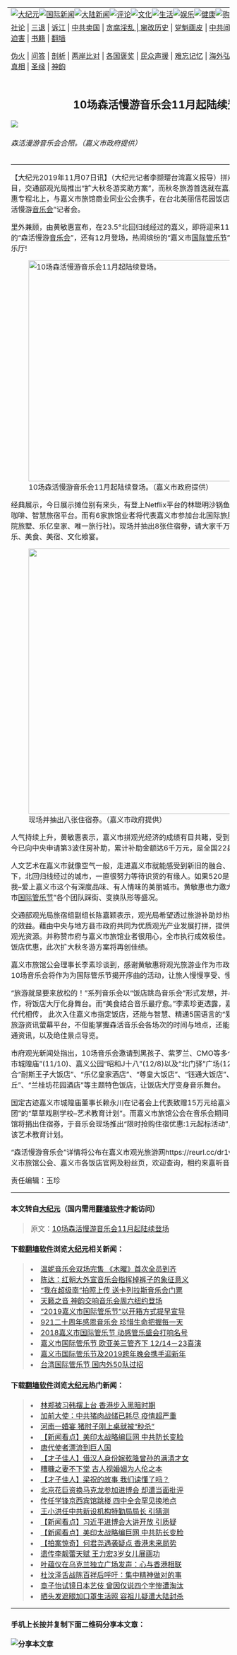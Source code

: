 <a name="1" id="1" target="_blank"></a><span id="1"></span>
<table border="0"><tr><td colspan="2" VALIGN=TOP><a href="https://github.com/mprjd2205/djy/blob/master/gb/nsc413.md#1"><img src="https://gitlab.com/szzdlab/www/raw/master/t/djy/1.jpg" title="大纪元"></a><a href="https://github.com/mprjd2205/djy/blob/master/gb/n24hr.md#1"><img src="https://gitlab.com/szzdlab/www/raw/master/t/djy/3.jpg" title="国际新闻"></a><a href="https://github.com/mprjd2205/djy/blob/master/gb/nsc413.md#1"><img src="https://gitlab.com/szzdlab/www/raw/master/t/djy/4.jpg" title="大陆新闻"></a><a href="https://github.com/mprjd2205/djy/blob/master/gb/news392.md#1"><img src="https://gitlab.com/szzdlab/www/raw/master/t/djy/5.jpg" title="评论"></a><a href="https://github.com/mprjd2205/djy/blob/master/gb/news2007.md#1"><img src="https://gitlab.com/szzdlab/www/raw/master/t/djy/6.jpg" title="文化"></a><a href="https://github.com/mprjd2205/djy/blob/master/gb/news2008.md#1"><img src="https://gitlab.com/szzdlab/www/raw/master/t/djy/7.jpg" title="生活"></a><a href="https://github.com/mprjd2205/djy/blob/master/gb/ncyule.md#1"><img src="https://gitlab.com/szzdlab/www/raw/master/t/djy/8.jpg" title="娱乐"></a><a href="https://github.com/mprjd2205/djy/blob/master/gb/nsc1002.md#1"><img src="https://gitlab.com/szzdlab/www/raw/master/t/djy/9.jpg" title="健康"><a href="https://www.youlucky.com"><img src="https://gitlab.com/szzdlab/www/raw/master/t/djy/10.jpg" title="购物"></a><a href="https://www.supportepoch.org/donation?utm_medium=epochtimes&utm_source=referral&utm_campaign=donate_button_djyhomepage"><img src="https://gitlab.com/szzdlab/www/raw/master/t/djy/12.jpg" title="捐款"></a></td></tr>
<tr><td colspan="2" VALIGN=TOP><a target="_blank" href="https://github.com/mprjd2205/djy/blob/master/gb/9p.md#1">社论</a> | <a target="_blank" href="https://github.com/mprjd2205/djy/blob/master/gb/nf5657.md#1">三退</a> | <a target="_blank" href="https://github.com/mprjd2205/djy/blob/master/gb/nf6123.md#1">诉江</a> | <a target="_blank" href="https://github.com/mprjd2205/djy/blob/master/gb/nf1176117.md#1">中共卖国</a> | <a target="_blank" href="https://github.com/mprjd2205/djy/blob/master/gb/nf5773.md#1">贪腐淫乱 | <a target="_blank" href="https://github.com/mprjd2205/djy/blob/master/gb/nf1176115.md#1">窜改历史</a> | <a target="_blank" href="https://github.com/mprjd2205/djy/blob/master/gb/nf1176107.md#1">党魁画皮</a> | <a target="_blank" href="https://github.com/mprjd2205/djy/blob/master/gb/nf1320400.md#1">中共间谍</a> | <a target="_blank" href="https://github.com/mprjd2205/djy/blob/master/gb/nf1176114.md#1">破坏传统</a> | <a target="_blank" href="https://github.com/mprjd2205/djy/blob/master/gb/nf5287.md#1">恶贯满盈</a> | <a target="_blank" href="https://github.com/mprjd2205/djy/blob/master/gb/ncid278.md#1">人权</a> | <a target="_blank" href="https://github.com/mprjd2205/djy/blob/master/gb/nf1176111.md#1">迫害</a> | <a target="_blank" href="https://github.com/mprjd2205/djy/blob/master/gb/nf1235328.md#1">书籍</a> | <a target="_blank" href="https://github.com/mprjd2205/www/blob/master/README.md?zsrh#1">翻墙</a></p><p><a target="_blank" href="https://github.com/mprjd2205/djy/blob/master/gb/nf5562.md#1">伪火</a> | <a target="_blank" href="https://github.com/mprjd2205/djy/blob/master/gb/nf4378.md#1">问答</a> | <a target="_blank" href="https://github.com/mprjd2205/djy/blob/master/gb/nf5792.md#1">剖析</a> | <a target="_blank" href="https://github.com/mprjd2205/djy/blob/master/gb/nf5735.md#1">两岸比对</a> | <a target="_blank" href="https://github.com/mprjd2205/djy/blob/master/gb/nf6119.md#1">各国褒奖</a> | <a target="_blank" href="https://github.com/mprjd2205/djy/blob/master/gb/nf6120.md#1">民众声援</a> | <a target="_blank" href="https://github.com/mprjd2205/djy/blob/master/gb/nf1188594.md#1">难忘记忆</a> | <a target="_blank" href="https://github.com/mprjd2205/djy/blob/master/gb/nf3180.md#1">海外弘传</a> | <a target="_blank" href="https://github.com/mprjd2205/djy/blob/master/gb/nf5410.md#1">万人上访</a> | <a target="_blank" href="https://github.com/mprjd2205/ntdtv/blob/master/gb/prog1530_1.md#1">和平抗议</a> | <a target="_blank" href="https://github.com/mprjd2205/djy/blob/master/gb/nf4386.md#1">支持</a> | <a target="_blank" href="https://github.com/mprjd2205/djy/blob/master/gb/nf4389.md#1">真相</a> | <a target="_blank" href="https://github.com/mprjd2205/djy/blob/master/gb/nf5790.md#1">圣缘</a> | <a target="_blank" href="https://github.com/mprjd2205/djy/blob/master/gb/nf4786.md#1">神韵</a></td></tr>
<tr><td VALIGN=TOP width="626"><h2 align=center>10场森活慢游音乐会11月起陆续登场</h2>
<img src="http://i.epochtimes.com/assets/uploads/2019/11/21a895b2608921f2ef28c0d1f7d62808-600x400.jpg" />
<h6>森活漫游音乐会合照。（嘉义市政府提供）
</h6>
<hr>
<p>【大纪元2019年11月07日讯】（大纪元记者李撷璎台湾嘉义报导）拼观光的行动力很受外界瞩目，交通部观光局推出“扩大秋冬游奖助方案”，而秋冬旅游首选就在嘉义市。7日嘉义市长黄敏惠专程北上，与嘉义市旅馆商业同业公会携手，在台北美丽信花园饭店举办“23.5 Osoi Jinsei 森活慢游<a href="https://github.com/mprjd2205/djy/blob/master/gb/tag/%E9%9F%B3%E4%B9%90%E4%BC%9A.md">音乐会</a>”记者会。</p>
<p>里外兼顾，由黄敏惠宣布，在23.5°北回归线经过的嘉义，即将迎来11/9至12/22共计10场的“森活慢游<a href="https://github.com/mprjd2205/djy/blob/master/gb/tag/%E9%9F%B3%E4%B9%90%E4%BC%9A.md">音乐会</a>”，还有12月登场，热闹缤纷的“嘉义市<a href="https://github.com/mprjd2205/djy/blob/master/gb/tag/%E5%9B%BD%E9%99%85%E7%AE%A1%E4%B9%90%E8%8A%82.md">国际管乐节</a>”，整个嘉义市就是城市音乐厅!</p>
<figure style="width: 500px" class="wp-caption aligncenter"><img src="http://i.epochtimes.com/assets/uploads/2019/11/f5b104f0caeea6d04cddd053cf7e594c-450x546.jpg" alt="10场森活慢游音乐会11月起陆续登场。" width="500" b="546" /><figcaption class="wp-caption-text">10场森活慢游音乐会11月起陆续登场。（嘉义市政府提供）</figcaption></figure>
<p>经典展示，今日展示摊位别有来头，有登上Netflix平台的林聪明沙锅鱼头、嘉酒文创园区、圣塔咖啡、智慧旅宿平台。而有6家旅馆业者将代表嘉义市参加台北国际旅展(耐斯、宽悦、皇品、南院旅墅、乐亿皇家、唯一旅行社)。现场并抽出8张住宿劵，请大家千万别错过嘉义市最经典的音乐、美食、美宿、文化飨宴。</p>
<figure id="attachment_11639476" style="width: 600px" class="wp-caption aligncenter"><a href="http://i.epochtimes.com/assets/uploads/2019/11/05baf6a78743f0bce8f4ef1f230539e8.jpg"><img class="wp-image-11639476 size-large" src="http://i.epochtimes.com/assets/uploads/2019/11/05baf6a78743f0bce8f4ef1f230539e8-600x450.jpg" alt="" width="600" b="450" /></a><figcaption class="wp-caption-text">现场并抽出八张住宿券。（嘉义市政府提供）</figcaption></figure>
<p>人气持续上升，黄敏惠表示，嘉义市拼观光经济的成绩有目共睹，受到国内旅客青睐，从9月至今已向中央申请第3波住房补助，累计补助金额达6千万元，是全国22县市的前段班。</p>
<p>人文艺术在嘉义市就像空气一般，走进嘉义市就能感受到新旧的融合、传统的老味道。在阿里山下，北回归线经过的城市，一直很努力等待识货的有缘人。如果520是我爱你，那23.5就是爱上我&#8211;爱上嘉义市这个有深度品味、有人情味的美丽城市。黄敏惠也力邀大家12/21来嘉享受“嘉义市<a href="https://github.com/mprjd2205/djy/blob/master/gb/tag/%E5%9B%BD%E9%99%85%E7%AE%A1%E4%B9%90%E8%8A%82.md">国际管乐节</a>”各个团队踩街、变换队形等盛况。</p>
<p>交通部观光局旅宿组副组长陈嘉颖表示，观光局希望透过旅游补助炒热国内旅游风气，发挥最大的效益。藉由中央与地方县市政府共同为优质观光产业发展打拼，提供行销经费，整合行销区域观光资源。并称赞市府与嘉义市旅馆业者很用心，全市执行成效极佳。并相信结合游程、美食、饭店优惠，此次扩大秋冬游方案将再创佳绩。</p>
<p>嘉义市旅馆公会理事长李素珍谈到，感谢黄敏惠将观光旅游业作为市政首要推动发展的产业。这10场音乐会将作为为国际管乐节揭开序曲的活动，让旅人慢慢享受、慢慢纾压。</p>
<p>“旅游就是要来放松的！”系列音乐会以“饭店跳岛音乐会”形式发想，并与市区主题特色饭店合作，将饭店大厅化身舞台。而“美食结合音乐最疗愈。”李素珍更透露，嘉义市许多美食都是在地、代代相传， 此次入住嘉义市指定饭店，还能与智慧、精通5国语言的“爱游猫”相遇，透过互动式旅游资讯萤幕平台，不但能掌握森活音乐会各场次的时间与地点，还能搜集在地好吃、好玩、交通资讯，以及绝佳景点导览。</p>
<p>市府观光新闻处指出，10场音乐会邀请到黑孩子、紫罗兰、CMO等多个知名乐团，分别在“嘉义市城隍庙”(11/10)、嘉义公园“昭和J十八”(12/8)以及“北门驿”广场(12/22)等地演出，更结合“耐斯王子大饭店”、“乐亿皇家酒店”、“尊皇大饭店”、“钰通大饭店”、“天成文旅绘日之丘”、“兰桂坊花园酒店”等主题特色饭店，让饭店大厅变身音乐舞台。</p>
<p>国定古迹嘉义市城隍庙董事长赖永川在记者会上代表致赠15万元给嘉义艺术文化指标团体&#8211;“阮剧团”的“草草戏剧学校&#8211;艺术教育计划”。而嘉义市旅馆公会在音乐会期间，公会所属会员饭店与旅馆将捐出住宿券，于音乐会现场推出“限时抢购住宿优惠:1元起标活动”，募得经费也同样将支持该艺术教育计划。</p>
<p>“森活慢游音乐会”详情将公布在嘉义市观光旅游网https://reurl.cc/dr1v9M、爱游嘉义平台、嘉义市旅馆公会、嘉义市各饭店官网及粉丝页，欢迎查询，相约来嘉听音乐、吃美食、看美景。◇</p>
<p>责任编辑：玉珍</p>

<hr>

#### 本文转自<a href="http://www.epochtimes.com">大纪元</a>（国内需用<a href="https://git.io/JesJV">翻墙软件</a>才能访问）
> 原文：<a href="http://www.epochtimes.com/gb/19/11/7/n11639472.htm">10场森活慢游音乐会11月起陆续登场</a>


#### 下载<a href="https://git.io/JesJV">翻墙软件</a>浏览<a href="http://www.epochtimes.com">大纪元</a>相关新闻：
> <li><a href="http://www.epochtimes.com/gb/19/10/29/n11619605.htm">温妮音乐会双场完售 《木曜》首次全员到齐</a></li>
> <li><a href="http://www.epochtimes.com/gb/19/10/26/n11613456.htm">陈达：红朝大外宣音乐会指挥掉裤子的象征意义</a></li>
> <li><a href="http://www.epochtimes.com/gb/19/10/14/n11587508.htm">“我在超级南”拍照上传 送卡列拉斯音乐会门票</a></li>
> <li><a href="http://www.epochtimes.com/gb/19/10/9/n11577578.htm">天籁之音 神韵交响音乐会周六纽约登场</a></li>
> <li><a href="http://www.epochtimes.com/gb/19/10/7/n11573484.htm">“2019嘉义市国际管乐节”以开箱方式提早宣导</a></li>
> <li><a href="http://www.epochtimes.com/gb/19/9/29/n11554032.htm">921二十周年感恩音乐会 珍惜生命把握每一天</a></li>
> <li><a href="http://www.epochtimes.com/gb/18/12/16/n10913788.htm">2018嘉义市国际管乐节 动感管乐盛会打响名号</a></li>
> <li><a href="http://www.epochtimes.com/gb/18/12/12/n10905511.htm">嘉义市国际管乐节  欧亚美三管齐下 12/14－23喜演</a></li>
> <li><a href="http://www.epochtimes.com/gb/18/11/5/n10830900.htm">嘉义市国际管乐节及2019跨年晚会携手迎新年</a></li>
> <li><a href="http://www.epochtimes.com/gb/17/8/6/n9501763.htm">台湾国际管乐节 国内外50队过招</a></li>

#### 下载<a href="https://git.io/JesJV">翻墙软件</a>浏览<a href="http://www.epochtimes.com">大纪元</a>热门新闻：
> <li><a href="http://www.epochtimes.com/gb/19/11/6/n11638219.htm">林郑被习韩摆上台 香港步入黑暗时期</a></li>
> <li><a href="http://www.epochtimes.com/gb/19/11/6/n11637891.htm">加前大使：中共猪肉战储已耗尽 疫情超严重</a></li>
> <li><a href="http://www.epochtimes.com/gb/19/11/6/n11638276.htm">河南一婚宴 猪肘子刚上桌就被“秒杀”</a></li>
> <li><a href="http://www.epochtimes.com/gb/19/11/6/n11638053.htm">【新闻看点】美印太战略编巨网 中共防长变脸</a></li>
> <li><a href="http://www.epochtimes.com/gb/19/10/11/n11582046.htm">唐代使者漂流到巨人国</a></li>
> <li><a href="http://www.epochtimes.com/gb/19/10/31/n11625562.htm">【才子佳人】借汉人身份嫁乾隆曾孙的满清才女</a></li>
> <li><a href="http://www.epochtimes.com/gb/15/4/21/n4416242.htm">糟糠之妻不下堂 古人视婚姻为人伦之本</a></li>
> <li><a href="http://www.epochtimes.com/gb/19/10/25/n11612042.htm">【才子佳人】梁祝的故事 我们读懂了吗？</a></li>
> <li><a href="http://www.epochtimes.com/gb/19/11/5/n11635571.htm">北京花巨资换马克龙参加进博会 却遭当面批评</a></li>
> <li><a href="http://www.epochtimes.com/gb/19/11/5/n11633778.htm">传任学锋京西宾馆跳楼 四中全会罕见换地点</a></li>
> <li><a href="http://www.epochtimes.com/gb/19/11/5/n11635931.htm">王小洪任中共新设机构特勤局局长 引猜测</a></li>
> <li><a href="http://www.epochtimes.com/gb/19/11/5/n11635378.htm">【新闻看点】习近平进博会大讲开放 引质疑</a></li>
> <li><a href="http://www.epochtimes.com/gb/19/11/6/n11638053.htm">【新闻看点】美印太战略编巨网 中共防长变脸</a></li>
> <li><a href="http://www.epochtimes.com/gb/19/11/7/n11638539.htm">【拍案惊奇】何君尧遇袭疑点 香港未来局势</a></li>
> <li><a href="http://www.epochtimes.com/gb/19/11/3/n11631219.htm">遗传李靓蕾天赋 王力宏3岁女儿展画功</a></li>
> <li><a href="http://www.epochtimes.com/gb/19/11/4/n11632910.htm">叶蕴仪在乌克兰独立广场发声：心与香港相联</a></li>
> <li><a href="http://www.epochtimes.com/gb/19/11/6/n11638183.htm">杜汶泽舌战陈百祥后呼吁：集中精神做对的事</a></li>
> <li><a href="http://www.epochtimes.com/gb/19/11/5/n11635898.htm">章子怡试镜日本艺伎 曾因仅说四个字惨遭淘汰</a></li>
> <li><a href="http://www.epochtimes.com/gb/19/11/5/n11635562.htm">晒头发遮眼加口罩生活照 容祖儿疑遭大陆封杀</a></li>
<hr>

#### 手机上长按并复制下面二维码分享本文章：<br><br><img src="http://d1p1.ip.zn2.us/v.php?action=qrcode&url=https://github.com/mprjd2205/djy/blob/master/gb/19/11/7/n11639472.md%231" title="分享本文章"></td><td VALIGN=TOP><a href="https://github.com/mprjd2205/djy/blob/master/gb/16/1/21/n4622075.md?dfh#1" target="_blank"><img src="https://gitlab.com/szzdlab/djy/raw/master/gb/300/wei-f1.jpg" title="中共的伪火骗局"  alt="中共的伪火骗局"></a><br><a href="https://github.com/mprjd2205/www/blob/master/README.md?dfh#9" target="_blank"><img src="https://gitlab.com/szzdlab/djy/raw/master/gb/300/yong-h.jpg" title="永恒的见证"  alt="永恒的见证"></a><br><a href="https://github.com/mprjd2205/djy/blob/master/gb/13/9/29/n3974789.md?dfh#1" target="_blank"><img src="https://gitlab.com/szzdlab/djy/raw/master/gb/300/shang-lnz.jpg" title="善良女子被中共投男牢"  alt="善良女子被中共投男牢"></a><br><a href="https://github.com/mprjd2205/djy/blob/master/gb/16/3/16/n4663449.md?dfh#1" target="_blank"><img src="https://gitlab.com/szzdlab/djy/raw/master/gb/300/huo-z3.jpg" title="警卫目击活摘器官"  alt="警卫目击活摘器官"></a><br><a href="https://github.com/mprjd2205/djy/blob/master/gb/16/8/7/n8177641.md?dfh#1" target="_blank"><img src="https://gitlab.com/szzdlab/djy/raw/master/gb/300/huo-z4.jpg" title="证人描述活摘恐怖"  alt="证人描述活摘恐怖"></a><br><a href="https://github.com/mprjd2205/djy/blob/master/gb/10/4/19/n2881569.md?dfh#1" target="_blank"><img src="https://gitlab.com/szzdlab/djy/raw/master/gb/300/huo-z1.jpg" title="揭开活摘器官黑幕"  alt="揭开活摘器官黑幕"></a><br><a href="https://github.com/mprjd2205/djy/blob/master/gb/10/11/7/n3077476.md?dfh#1" target="_blank"><img src="https://gitlab.com/szzdlab/djy/raw/master/gb/300/ma-ks.jpg" title="马克思的成魔之路"  alt="马克思的成魔之路"></a><br><a href="https://github.com/mprjd2205/djy/blob/master/gb/14/6/9/n4173977.md?dfh#1" target="_blank"><img src="https://gitlab.com/szzdlab/djy/raw/master/gb/300/chang-zs.jpg" title="藏字石 蕴天机"  alt="藏字石 蕴天机"></a><br><a href="https://github.com/mprjd2205/djy/blob/master/gb/18/5/10/n10381511.md?dfh#1" target="_blank"><img src="https://gitlab.com/szzdlab/djy/raw/master/gb/300/st1.jpg" title="关注3亿人三退"  alt="关注3亿人三退"></a><br><a href="https://github.com/mprjd2205/djy/blob/master/gb/18/3/21/n10237682.md?dfh#1" target="_blank"><img src="https://gitlab.com/szzdlab/djy/raw/master/gb/300/jie-t.jpg" title="解体中共复兴中华"  alt="解体中共复兴中华"></a><br><a href="https://github.com/mprjd2205/djy/blob/master/gb/9/2/9/n2422991.md?dfh#1" target="_blank"><img src="https://gitlab.com/szzdlab/djy/raw/master/gb/300/gao-zs.jpg" title="中共迫害良心律师"  alt="中共迫害良心律师"></a><br><a href="https://github.com/mprjd2205/djy/blob/master/gb/18/12/9/n10900044.md?dfh#1" target="_blank"><img src="https://gitlab.com/szzdlab/djy/raw/master/gb/300/sj1.jpg" title="303万人举报江泽民"  alt="303万人举报江泽民"></a><br><a href="https://github.com/mprjd2205/djy/blob/master/gb/18/8/28/n10672014.md?dfh#1" target="_blank"><img src="https://gitlab.com/szzdlab/djy/raw/master/gb/300/sj2.jpg" title="这些官员为何起诉江泽民"  alt="这些官员为何起诉江泽民"></a><br><a href="https://github.com/mprjd2205/djy/blob/master/gb/8/12/18/n2367165.md?dfh#1" target="_blank"><img src="https://gitlab.com/szzdlab/djy/raw/master/gb/300/liangan.jpg" title="海峡两岸的强烈对比"  alt="海峡两岸的强烈对比"></a><br><a href="https://github.com/mprjd2205/djy/blob/master/gb/15/5/5/n4427238.md?dfh#1" target="_blank"><img src="https://gitlab.com/szzdlab/djy/raw/master/gb/300/jia-ndzl.jpg" title="加拿大总理的贺信"  alt="加拿大总理的贺信"></a><br><a href="https://github.com/mprjd2205/djy/blob/master/gb/11/6/17/n3289382.md?dfh#1" target="_blank"><img src="https://gitlab.com/szzdlab/djy/raw/master/gb/300/xiao-wd.jpg" title="探寻真相兼听则明"  alt="探寻真相兼听则明"></a><br><a href="https://github.com/mprjd2205/djy/blob/master/gb/18/10/27/n10812623.md?dfh#1" target="_blank"><img src="https://gitlab.com/szzdlab/djy/raw/master/gb/300/yindu.jpg" title="印度媒体报道东方"  alt="印度媒体报道东方"></a><br><a href="https://github.com/mprjd2205/djy/blob/master/gb/18/6/9/n10469652.md?dfh#1" target="_blank"><img src="https://gitlab.com/szzdlab/djy/raw/master/gb/300/xie-j.jpg" title="不一样的海外校园"  alt="不一样的海外校园"></a><br><a href="https://github.com/mprjd2205/djy/blob/master/gb/7/4/5/n1669415.md?dfh#1" target="_blank"><img src="https://gitlab.com/szzdlab/djy/raw/master/gb/300/li-up.jpg" title="从大师到徒弟的传奇"  alt="从大师到徒弟的传奇"></a><br><a href="https://github.com/mprjd2205/djy/blob/master/gb/17/5/26/n9191512.md?dfh#1" target="_blank"><img src="https://gitlab.com/szzdlab/djy/raw/master/gb/300/zfl2.jpg" title="亿万人与东方一本奇书"  alt="亿万人与东方一本奇书"></a><br><a href="https://github.com/mprjd2205/djy/blob/master/gb/13/11/27/n4020290.md?dfh#1" target="_blank"><img src="https://gitlab.com/szzdlab/djy/raw/master/gb/300/zhen-h.jpg" title="大陆见不到的震撼场面"  alt="大陆见不到的震撼场面"></a><br><a href="https://github.com/mprjd2205/djy/blob/master/gb/15/7/17/n4482910.md?dfh#1" target="_blank"><img src="https://gitlab.com/szzdlab/djy/raw/master/gb/300/dalu-sk.jpg" title="人心向善 大陆当初盛况"  alt="人心向善 大陆当初盛况"></a><br><a href="https://github.com/mprjd2205/djy/blob/master/gb/9/10/15/n2689419.md?dfh#1" target="_blank"><img src="https://gitlab.com/szzdlab/djy/raw/master/gb/300/zfl1.jpg" title="追寻真理 这书讲什么"  alt="追寻真理 这书讲什么"></a><br><a href="https://github.com/mprjd2205/www/blob/master/README.md?dfh#1" target="_blank"><img src="https://gitlab.com/szzdlab/djy/raw/master/gb/300/fq1.jpg" title="下载免费翻墙软件"  alt="下载免费翻墙软件"></a><br></td></tr></table>

